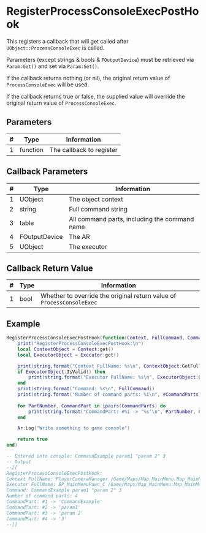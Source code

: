 # RegisterProcessConsoleExecPostHook
This registers a callback that will get called after `UObject::ProcessConsoleExec` is called.

Parameters (except strings & bools & `FOutputDevice`) must be retrieved via `Param:Get()` and set via `Param:Set()`.

If the callback returns nothing (or nil), the original return value of `ProcessConsoleExec` will be used.

If the callback returns true or false, the supplied value will override the original return value of `ProcessConsoleExec`.

## Parameters
| # | Type | Information |
|---|------|-------------|
| 1 | function | The callback to register |

## Callback Parameters
| # | Type | Information |
|---|------|-------------|
| 1 | UObject | The object context |
| 2 | string | Full command string |
| 3 | table | All command parts, including the command name  |
| 4 | FOutputDevice | The AR |
| 5 | UObject | The executor |

## Callback Return Value
| # | Type | Information |
|---|------|-------------|
| 1 | bool | Whether to override the original return value of `ProcessConsoleExec` |

## Example
```lua
RegisterProcessConsoleExecPostHook(function(Context, FullCommand, CommandParts, Ar, Executor)
    print("RegisterProcessConsoleExecPostHook:\n")
    local ContextObject = Context:get()
    local ExecutorObject = Executor:get()

    print(string.format("Context FullName: %s\n", ContextObject:GetFullName()))
    if ExecutorObject:IsValid() then
        print(string.format("Executor FullName: %s\n", ExecutorObject:GetFullName()))
    end
    print(string.format("Command: %s\n", FullCommand))
    print(string.format("Number of command parts: %i\n", #CommandParts))
    
    for PartNumber, CommandPart in ipairs(CommandParts) do
        print(string.format("CommandPart: #%i -> '%s'\n", PartNumber, CommandPart))
    end

    Ar:Log("Write something to game console")

    return true
end)

-- Entered into console: CommandExample param1 "param 2" 3
-- Output
--[[
RegisterProcessConsoleExecPostHook:
Context FullName: PlayerCameraManager /Game/Maps/Map_MainMenu.Map_MainMenu:PersistentLevel.PlayerCameraManager_2147479844
Executor FullName: BP_MainMenuPawn_C /Game/Maps/Map_MainMenu.Map_MainMenu:PersistentLevel.BP_MainMenuPawn_C_2147479061
Command: CommandExample param1 "param 2" 3
Number of command parts: 4
CommandPart: #1 -> 'CommandExample'
CommandPart: #2 -> 'param1'
CommandPart: #3 -> 'param 2'
CommandPart: #4 -> '3'
--]]
```